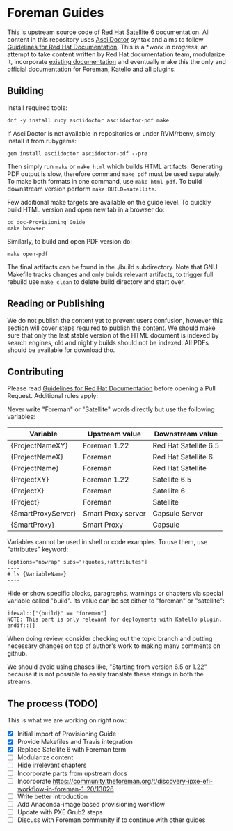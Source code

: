 # Foreman Guides

This is upstream source code of [Red Hat Satellite 6](https://access.redhat.com/documentation/en-us/red_hat_satellite) documentation. All content in this repository uses [AsciiDoctor](https://asciidoctor.org/) syntax and aims to follow [Guidelines for Red Hat Documentation](https://redhat-documentation.github.io/). This is a **work in progress*, an attempt to take content written by Red Hat documentation team, modularize it, incorporate [existing documentation](https://theforeman.org/documentation.html) and eventually make this the only and official documentation for Foreman, Katello and all plugins.

## Building

Install required tools:

    dnf -y install ruby asciidoctor asciidoctor-pdf make

If AsciiDoctor is not available in repositories or under RVM/rbenv, simply install it from rubygems:

  	gem install asciidoctor asciidoctor-pdf --pre

Then simply run `make` or `make html` which builds HTML artifacts. Generating PDF output is slow, therefore command `make pdf` must be used separately. To make both formats in one command, use `make html pdf`. To build downstream version perform `make BUILD=satellite`.

Few additional make targets are available on the guide level. To quickly build HTML version and open new tab in a browser do:

    cd doc-Provisioning_Guide
    make browser

Similarly, to build and open PDF version do:

    make open-pdf

The final artifacts can be found in the ./build subdirectory. Note that GNU Makefile tracks changes and only builds relevant artifacts, to trigger full rebuild use `make clean` to delete build directory and start over.

## Reading or Publishing

We do not publish the content yet to prevent users confusion, however this section will cover steps required to publish the content. We should make sure that only the last stable version of the HTML document is indexed by search engines, old and nightly builds should not be indexed. All PDFs should be available for download tho.

## Contributing

Please read [Guidelines for Red Hat Documentation](https://redhat-documentation.github.io/) before opening a Pull Request. Additional rules apply:

Never write "Foreman" or "Satellite" words directly but use the following variables:

| Variable | Upstream value | Downstream value |
| -------- | -------------- | ---------------- |
| {ProjectNameXY} | Foreman 1.22 | Red Hat Satellite 6.5 |
| {ProjectNameX} | Foreman | Red Hat Satellite 6 |
| {ProjectName} | Foreman | Red Hat Satellite |
| {ProjectXY} | Foreman 1.22 | Satellite 6.5 |
| {ProjectX} | Foreman | Satellite 6 |
| {Project} | Foreman | Satellite |
| {SmartProxyServer} | Smart Proxy server | Capsule Server |
| {SmartProxy} | Smart Proxy | Capsule |

Variables cannot be used in shell or code examples. To use them, use "attributes" keyword:

	[options="nowrap" subs="+quotes,+attributes"]
	----
	# ls {VariableName}
	----

Hide or show specific blocks, paragraphs, warnings or chapters via special variable called "build". Its value can be set either to "foreman" or "satellite":

	ifeval::["{build}" == "foreman"]
	NOTE: This part is only relevant for deployments with Katello plugin.
	endif::[]

When doing review, consider checking out the topic branch and putting necessary changes on top of author's work to making many comments on github.

We should avoid using phases like, "Starting from version 6.5 or 1.22" because it is not possible to easily translate these strings in both the streams.

## The process (TODO)

This is what we are working on right now:

* [x] Initial import of Provisioning Guide
* [x] Provide Makefiles and Travis integration
* [x] Replace Satellite 6 with Foreman term
* [ ] Modularize content
* [ ] Hide irrelevant chapters
* [ ] Incorporate parts from upstream docs
* [ ] Incorporate https://community.theforeman.org/t/discovery-ipxe-efi-workflow-in-foreman-1-20/13026
* [ ] Write better introduction
* [ ] Add Anaconda-image based provisioning workflow
* [ ] Update with PXE Grub2 steps
* [ ] Discuss with Foreman community if to continue with other guides
